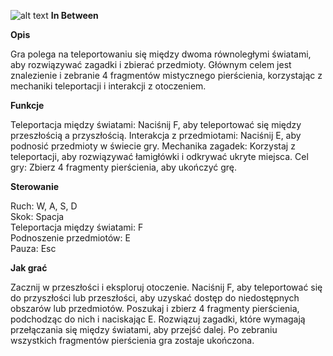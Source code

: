 ![alt text][logo]
**__In Between__**

**Opis**

Gra polega na teleportowaniu się między dwoma równoległymi światami, aby rozwiązywać zagadki i zbierać przedmioty. Głównym celem jest znalezienie i zebranie 4 fragmentów mistycznego pierścienia, korzystając z mechaniki teleportacji i interakcji z otoczeniem.

**Funkcje**

Teleportacja między światami: Naciśnij F, aby teleportować się między przeszłością a przyszłością.
Interakcja z przedmiotami: Naciśnij E, aby podnosić przedmioty w świecie gry.
Mechanika zagadek: Korzystaj z teleportacji, aby rozwiązywać łamigłówki i odkrywać ukryte miejsca.
Cel gry: Zbierz 4 fragmenty pierścienia, aby ukończyć grę.

**Sterowanie**

Ruch: W, A, S, D \
Skok: Spacja \
Teleportacja między światami: F \
Podnoszenie przedmiotów: E \
Pauza: Esc 

**Jak grać**

Zacznij w przeszłości i eksploruj otoczenie.
Naciśnij F, aby teleportować się do przyszłości lub przeszłości, aby uzyskać dostęp do niedostępnych obszarów lub przedmiotów.
Poszukaj i zbierz 4 fragmenty pierścienia, podchodząc do nich i naciskając E.
Rozwiązuj zagadki, które wymagają przełączania się między światami, aby przejść dalej.
Po zebraniu wszystkich fragmentów pierścienia gra zostaje ukończona.



[logo]: https://github.com/jozek12/hackaton-Fanclub-Pana-Waszaka/blob/main/repoImage.png

